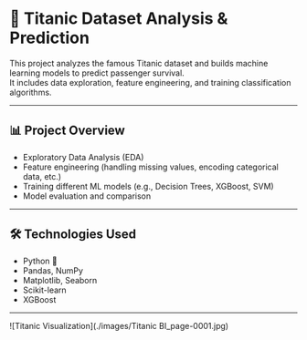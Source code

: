 # 🚢 Titanic Dataset Analysis & Prediction

This project analyzes the famous Titanic dataset and builds machine learning models to predict passenger survival.  
It includes data exploration, feature engineering, and training classification algorithms.

---

## 📊 Project Overview
- Exploratory Data Analysis (EDA)
- Feature engineering (handling missing values, encoding categorical data, etc.)
- Training different ML models (e.g., Decision Trees, XGBoost, SVM)
- Model evaluation and comparison

---

## 🛠️ Technologies Used
- Python 🐍
- Pandas, NumPy
- Matplotlib, Seaborn
- Scikit-learn
- XGBoost

---
![Titanic Visualization](./images/Titanic BI_page-0001.jpg)
